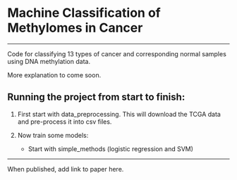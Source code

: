 # Machine Classification of Methylomes in Cancer

-------------------------------------------------

Code for classifying 13 types of cancer and corresponding normal samples using DNA methylation data. 


More explanation to come soon.


## Running the project from start to finish:

1. First start with data_preprocessing. This will download the TCGA data and pre-process it into csv files.

2. Now train some models:
    * Start with simple_methods (logistic regression and SVM)



------------------------------------------------

When published, add link to paper here.
